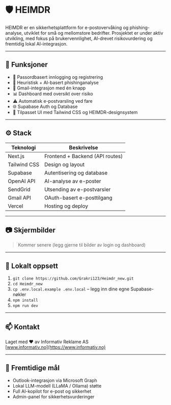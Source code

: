# 🛡️ HEIMDR

HEIMDR er en sikkerhetsplattform for e-postovervåking og phishing-analyse, utviklet for små og mellomstore bedrifter. Prosjektet er under aktiv utvikling, med fokus på brukervennlighet, AI-drevet risikovurdering og fremtidig lokal AI-integrasjon.

---

## 🚀 Funksjoner

- 🔐 Passordbasert innlogging og registrering
- 🧠 Heuristisk + AI-basert phishinganalyse
- 📩 Gmail-integrasjon med én knapp
- 📊 Dashboard med oversikt over risiko
- ⚠️ Automatisk e-postvarsling ved fare
- 🌐 Supabase Auth og Database
- 🎨 Tilpasset UI med Tailwind CSS og HEIMDR-designsystem

---

## ⚙️ Stack

| Teknologi      | Beskrivelse                          |
|----------------|--------------------------------------|
| Next.js        | Frontend + Backend (API routes)      |
| Tailwind CSS   | Design og layout                     |
| Supabase       | Autentisering og database            |
| OpenAI API     | AI-analyse av e-poster               |
| SendGrid       | Utsending av e-postvarsler           |
| Gmail API      | OAuth-basert e-posttilgang           |
| Vercel         | Hosting og deploy                    |

---

## 📷 Skjermbilder

> Kommer senere (legg gjerne til bilder av login og dashboard)

---

## 🔧 Lokalt oppsett

1. `git clone https://github.com/Grakri123/Heimdr_new.git`
2. `cd Heimdr_new`
3. `cp .env.local.example .env.local` – legg inn dine egne Supabase-nøkler
4. `npm install`
5. `npm run dev`

---

## 📫 Kontakt

Laget med ❤️ av Informativ Reklame AS  
[www.informativ.no](https://www.informativ.no)

---

## 🧠 Fremtidige mål

- Outlook-integrasjon via Microsoft Graph
- Lokal LLM-modell (LLaMA / Ollama) støtte
- Full AI-kopilot for e-post og sikkerhet
- Admin-panel for sikkerhetsvurderinger

